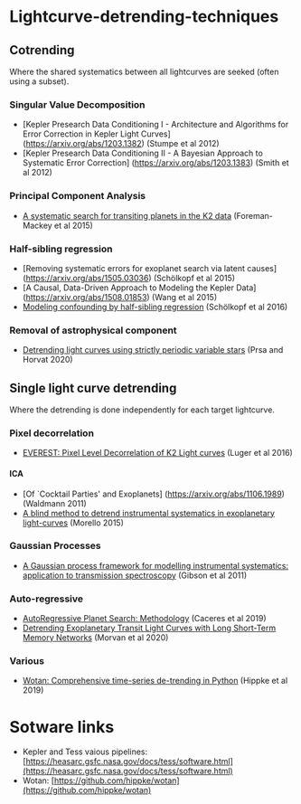 # Lightcurve-detrending-techniques

## Cotrending
Where the shared systematics between all lightcurves are seeked (often using a subset).

### Singular Value Decomposition 
- [Kepler Presearch Data Conditioning I - Architecture and Algorithms for Error Correction in Kepler Light Curves] (https://arxiv.org/abs/1203.1382) (Stumpe et al 2012)
- [Kepler Presearch Data Conditioning II - A Bayesian Approach to Systematic Error Correction] (https://arxiv.org/abs/1203.1383) (Smith et al 2012)
	
### Principal Component Analysis 
- [A systematic search for transiting planets in the K2 data](https://arxiv.org/abs/1502.04715) (Foreman-Mackey et al 2015)
	
### Half-sibling regression
- [Removing systematic errors for exoplanet search via latent causes] (https://arxiv.org/abs/1505.03036) (Schölkopf et al 2015)
- [A Causal, Data-Driven Approach to Modeling the Kepler Data] (https://arxiv.org/abs/1508.01853) (Wang et al 2015)
- [Modeling confounding by half-sibling regression](https://www.pnas.org/content/113/27/7391) (Schölkopf et al 2016)

### Removal of astrophysical component
- [Detrending light curves using strictly periodic variable stars](https://ui.adsabs.harvard.edu/abs/2020AAS...23528703P/abstract) (Prsa and Horvat 2020)


## Single light curve detrending
Where the detrending is done independently for each target lightcurve. 
### Pixel decorrelation
- [EVEREST: Pixel Level Decorrelation of K2 Light curves](https://arxiv.org/abs/1607.00524) (Luger et al 2016)

	
#### ICA
- [Of `Cocktail Parties' and Exoplanets] (https://arxiv.org/abs/1106.1989) (Waldmann 2011)
- [A blind method to detrend instrumental systematics in exoplanetary light-curves](https://arxiv.org/abs/1503.05309) (Morello 2015)

	
### Gaussian Processes 
- [A Gaussian process framework for modelling instrumental systematics: application to transmission spectroscopy](https://arxiv.org/abs/1109.3251) (Gibson et al 2011)

### Auto-regressive
- [AutoRegressive Planet Search: Methodology](https://arxiv.org/abs/1901.05116) (Caceres et al 2019)
- [Detrending Exoplanetary Transit Light Curves with Long Short-Term Memory Networks](https://arxiv.org/abs/2001.03370) (Morvan et al 2020)

### Various
- [Wotan: Comprehensive time-series de-trending in Python](https://arxiv.org/abs/1906.00966) (Hippke et al 2019)


# Sotware links
- Kepler and Tess vaious pipelines: [https://heasarc.gsfc.nasa.gov/docs/tess/software.html](https://heasarc.gsfc.nasa.gov/docs/tess/software.html)
- Wotan: [https://github.com/hippke/wotan](https://github.com/hippke/wotan)

